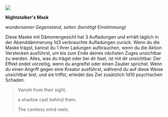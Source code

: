 ![](https://preview.redd.it/zmhskc65cn951.png?auto=webp&s=1c6b4b4a7525eebbb2b9aec73d6b8de88ddb9ab1)

**Nightstalker's Mask**

*wundersamer Gegenstand, selten (benötigt Einstimmung)*

Diese Maske mit Dämonengesicht hat 3 Aufladungen und erhält täglich in der Abenddämmerung 1d3 verbrauchte Aufladungen zurück. Wenn du die Maske trägst, kannst du 1 ihrer Ladungen aufbrauchen, wenn du die Aktion Verstecken ausführst, um bis zum Ende deines nächsten Zuges unsichtbar zu werden. Alles, was du trägst oder bei dir hast, ist mit dir unsichtbar. Der Effekt endet vorzeitig, wenn du angreifst oder einen Zauber sprichst. Wenn du einen Angriff gegen eine Kreatur ausführst, während du auf diese Weise unsichtbar bist, und sie triffst, erleidet das Ziel zusätzlich 1d10 psychischen Schaden.

> Vanish from their sight,
> 
> a shadow cast behind them.
> 
> The careless mind reels.
